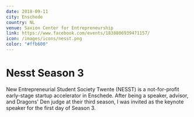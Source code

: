 ```yaml
---
date: 2018-09-11
city: Enschede
country: NL
venue: Saxion Center for Entrepreneurship
link: https://www.facebook.com/events/1838806939471157/
icon: /images/icons/nesst.png
color: "#ffb600"
---
```


# Nesst Season 3

New Entrepreneurial Student Society Twente (NESST) is a not-for-profit early-stage startup accelerator in Enschede. After being a speaker, advisor, and Dragons' Den judge at their third season, I was invited as the keynote speaker for the first day of Season 3.
